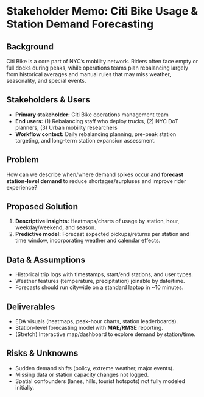 # Stakeholder Memo: Citi Bike Usage & Station Demand Forecasting

## Background
Citi Bike is a core part of NYC’s mobility network. Riders often face empty or full docks during peaks, while operations teams plan rebalancing largely from historical averages and manual rules that may miss weather, seasonality, and special events.

## Stakeholders & Users
- **Primary stakeholder:** Citi Bike operations management team  
- **End users:** (1) Rebalancing staff who deploy trucks, (2) NYC DoT planners, (3) Urban mobility researchers  
- **Workflow context:** Daily rebalancing planning, pre-peak station targeting, and long-term station expansion assessment.

## Problem
How can we describe when/where demand spikes occur and **forecast station-level demand** to reduce shortages/surpluses and improve rider experience?

## Proposed Solution
1. **Descriptive insights:** Heatmaps/charts of usage by station, hour, weekday/weekend, and season.  
2. **Predictive model:** Forecast expected pickups/returns per station and time window, incorporating weather and calendar effects.

## Data & Assumptions
- Historical trip logs with timestamps, start/end stations, and user types.  
- Weather features (temperature, precipitation) joinable by date/time.  
- Forecasts should run citywide on a standard laptop in ~10 minutes.

## Deliverables
- EDA visuals (heatmaps, peak-hour charts, station leaderboards).  
- Station-level forecasting model with **MAE/RMSE** reporting.  
- (Stretch) Interactive map/dashboard to explore demand by station/time.

## Risks & Unknowns
- Sudden demand shifts (policy, extreme weather, major events).  
- Missing data or station capacity changes not logged.  
- Spatial confounders (lanes, hills, tourist hotspots) not fully modeled initially.
